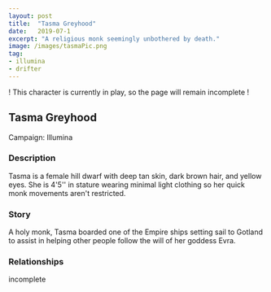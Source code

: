```yaml
---
layout: post
title:  "Tasma Greyhood"
date:   2019-07-1
excerpt: "A religious monk seemingly unbothered by death."
image: /images/tasmaPic.png
tag:
- illumina
- drifter
---
```


! This character is currently in play, so the page will remain incomplete !

## Tasma Greyhood

Campaign: Illumina

### Description
Tasma is a female hill dwarf with deep tan skin, dark brown hair, and yellow eyes. She is 4'5'' in stature wearing minimal light clothing so her quick monk movements aren't restricted.

### Story
A holy monk, Tasma boarded one of the Empire ships setting sail to Gotland to assist in helping other people follow the will of her goddess Evra.

### Relationships
incomplete
